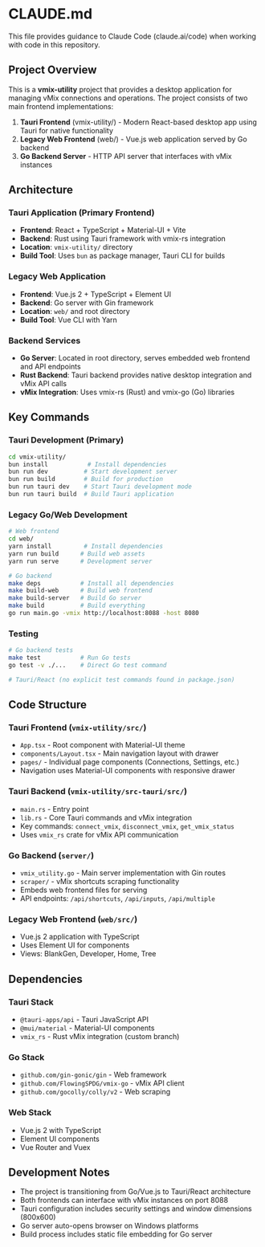 # CLAUDE.md

This file provides guidance to Claude Code (claude.ai/code) when working with code in this repository.

## Project Overview

This is a **vmix-utility** project that provides a desktop application for managing vMix connections and operations. The project consists of two main frontend implementations:

1. **Tauri Frontend** (vmix-utility/) - Modern React-based desktop app using Tauri for native functionality
2. **Legacy Web Frontend** (web/) - Vue.js web application served by Go backend
3. **Go Backend Server** - HTTP API server that interfaces with vMix instances

## Architecture

### Tauri Application (Primary Frontend)
- **Frontend**: React + TypeScript + Material-UI + Vite
- **Backend**: Rust using Tauri framework with vmix-rs integration
- **Location**: `vmix-utility/` directory
- **Build Tool**: Uses `bun` as package manager, Tauri CLI for builds

### Legacy Web Application
- **Frontend**: Vue.js 2 + TypeScript + Element UI
- **Backend**: Go server with Gin framework
- **Location**: `web/` and root directory
- **Build Tool**: Vue CLI with Yarn

### Backend Services
- **Go Server**: Located in root directory, serves embedded web frontend and API endpoints
- **Rust Backend**: Tauri backend provides native desktop integration and vMix API calls
- **vMix Integration**: Uses vmix-rs (Rust) and vmix-go (Go) libraries

## Key Commands

### Tauri Development (Primary)
```bash
cd vmix-utility/
bun install           # Install dependencies
bun run dev          # Start development server
bun run build        # Build for production
bun run tauri dev    # Start Tauri development mode
bun run tauri build  # Build Tauri application
```

### Legacy Go/Web Development
```bash
# Web frontend
cd web/
yarn install         # Install dependencies  
yarn run build      # Build web assets
yarn run serve      # Development server

# Go backend
make deps           # Install all dependencies
make build-web      # Build web frontend
make build-server   # Build Go server
make build          # Build everything
go run main.go -vmix http://localhost:8088 -host 8080
```

### Testing
```bash
# Go backend tests
make test           # Run Go tests
go test -v ./...    # Direct Go test command

# Tauri/React (no explicit test commands found in package.json)
```

## Code Structure

### Tauri Frontend (`vmix-utility/src/`)
- `App.tsx` - Root component with Material-UI theme
- `components/Layout.tsx` - Main navigation layout with drawer
- `pages/` - Individual page components (Connections, Settings, etc.)
- Navigation uses Material-UI components with responsive drawer

### Tauri Backend (`vmix-utility/src-tauri/src/`)
- `main.rs` - Entry point
- `lib.rs` - Core Tauri commands and vMix integration
- Key commands: `connect_vmix`, `disconnect_vmix`, `get_vmix_status`
- Uses `vmix_rs` crate for vMix API communication

### Go Backend (`server/`)
- `vmix_utility.go` - Main server implementation with Gin routes
- `scraper/` - vMix shortcuts scraping functionality
- Embeds web frontend files for serving
- API endpoints: `/api/shortcuts`, `/api/inputs`, `/api/multiple`

### Legacy Web Frontend (`web/src/`)
- Vue.js 2 application with TypeScript
- Uses Element UI for components
- Views: BlankGen, Developer, Home, Tree

## Dependencies

### Tauri Stack
- `@tauri-apps/api` - Tauri JavaScript API
- `@mui/material` - Material-UI components
- `vmix_rs` - Rust vMix integration (custom branch)

### Go Stack  
- `github.com/gin-gonic/gin` - Web framework
- `github.com/FlowingSPDG/vmix-go` - vMix API client
- `github.com/gocolly/colly/v2` - Web scraping

### Web Stack
- Vue.js 2 with TypeScript
- Element UI components
- Vue Router and Vuex

## Development Notes

- The project is transitioning from Go/Vue.js to Tauri/React architecture
- Both frontends can interface with vMix instances on port 8088
- Tauri configuration includes security settings and window dimensions (800x600)
- Go server auto-opens browser on Windows platforms
- Build process includes static file embedding for Go server